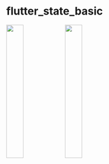 # flutter_state_basic

<img src = "https://github.com/user-attachments/assets/14502393-d8ef-42b0-9408-3bf0afd8a120" width="30%" height="30%">
<img src = "https://github.com/user-attachments/assets/9a14e5d9-06f3-4d51-910a-8c4b82f16188" width="30%" height="30%">
